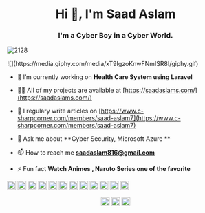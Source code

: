 <h1 align="center">Hi 👋, I'm Saad Aslam</h1>
<h3 align="center">I'm a Cyber Boy in a Cyber World.</h3>
 
 
<p align="left"> <img src="https://komarev.com/ghpvc/?username=2128" alt="2128" /> </p>
![](https://media.giphy.com/media/xT9IgzoKnwFNmISR8I/giphy.gif)   

- 🔭 I’m currently working on **Health Care System using Laravel**

- 👨‍💻 All of my projects are available at [https://saadaslams.com/](https://saadaslams.com/)

- 📝 I regulary write articles on [https://www.c-sharpcorner.com/members/saad-aslam7](https://www.c-sharpcorner.com/members/saad-aslam7)

- 💬 Ask me about **Cyber Security, Microsoft Azure **

- 📫 How to reach me **saadaslam816@gmail.com**

- ⚡ Fun fact **Watch Animes , Naruto Series one of the favorite**

<p align="left"><img src="https://konpa.github.io/devicon/devicon.git/icons/vuejs/vuejs-original-wordmark.svg" alt="vuejs" width="20" height="20"/> <img src="https://konpa.github.io/devicon/devicon.git/icons/react/react-original-wordmark.svg" alt="react" width="20" height="20"/> <img src="https://konpa.github.io/devicon/devicon.git/icons/c/c-original.svg" alt="c" width="20" height="20"/> <img src="https://konpa.github.io/devicon/devicon.git/icons/cplusplus/cplusplus-original.svg" alt="cplusplus" width="20" height="20"/> <img src="https://konpa.github.io/devicon/devicon.git/icons/css3/css3-original-wordmark.svg" alt="css3" width="20" height="20"/> <img src="https://konpa.github.io/devicon/devicon.git/icons/java/java-original-wordmark.svg" alt="java" width="20" height="20"/> <img src="https://konpa.github.io/devicon/devicon.git/icons/javascript/javascript-original.svg" alt="javascript" width="20" height="20"/> <img src="https://konpa.github.io/devicon/devicon.git/icons/laravel/laravel-plain-wordmark.svg" alt="laravel" width="20" height="20"/> <img src="https://konpa.github.io/devicon/devicon.git/icons/mysql/mysql-original-wordmark.svg" alt="mysql" width="20" height="20"/> <img src="https://konpa.github.io/devicon/devicon.git/icons/php/php-original.svg" alt="php" width="20" height="20"/> <img src="https://konpa.github.io/devicon/devicon.git/icons/python/python-original-wordmark.svg" alt="python" width="20" height="20"/> <img src="https://konpa.github.io/devicon/devicon.git/icons/oracle/oracle-original.svg" alt="oracle" width="20" height="20"/></p><p align="center">
<a href="https://linkedin.com/in/saad-aslam-a83889152" target="blank"><img align="center" src="https://cdn.jsdelivr.net/npm/simple-icons@3.0.1/icons/linkedin.svg" alt="saad-aslam-a83889152" height="20" width="20" /></a>
<a href="https://fb.com/saad.aslam.7355" target="blank"><img align="center" src="https://cdn.jsdelivr.net/npm/simple-icons@3.0.1/icons/facebook.svg" alt="saad.aslam.7355" height="20" width="20" /></a>
<a href="https://instagram.com/saad.aslam43" target="blank"><img align="center" src="https://cdn.jsdelivr.net/npm/simple-icons@3.0.1/icons/instagram.svg" alt="saad.aslam43" height="20" width="20" /></a>
</p>
